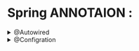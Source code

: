 

# Spring ANNOTAION : 

<details><summary>@Autowired</summary>

## `@Autowired`

> `@Target`
>({ElementType.`CONSTRUCTOR`, ElementType.`METHOD`, ElementType.`PARAMETER`, ElementType.`FIELD`, ElementType.
 `ANNOTATION_TYPE`})
>  - 위 타겟의 코드 자동 생성함
>  - 사용 하는 클래스에서 가져올 클래스의 인스턴스화 코드를 자동 생성을 해준다
>  - 스프링에서 선택사항으로 제안하는 어너테이션
> 

> [!Caution]
> 
> 주의 사항 :
>> - 명시적으로 작성되지 않은 코드로 인해 스파게티 코드의 위험 증가
>>  - 오류 발생 시 인지 하기 어려움 
>  
> 결론 :
>> - 알수 없는 코드 버그를 만들지 않으려면 명시적으로 코드 작성 해야하겠다
> >  - 효율 vs 정확 




> [!NOTE] 
> 자동주입 사용 코드


```java

  @Component
  public class Multiplier {
    public int multiply(int a, int b) {
      return a * b;
    }
  }

  @Component
  public class Calculator {

    //--  곱셈 연산 클래스를 계산기 클래스에서 인스턴스 생성
    
    @Autowired
    private Multiplier multiplier;

    public int add(int a, int b) {
      return a + b;
    }

    public int multiply(int a, int b) {
      return multiplier.multiply(a, b);
    }
  }
  


```



> [!NOTE]
> 자동 주입 미 사용 코드
> 
```java

  @Component
  public class Multiplier {
    public int multiply(int a, int b) {
      return a * b;
    }
  }

  @Component
  public class Calculator {

    //private 사용해 초기화 동인 어노테이션만 제거됨
    private Multiplier multiplier;

    // 클래스 생성자에 곱셈 클래스 정의
    public Calculator(Multiplier multiplier) {
      this.multiplier = multiplier;
    }

    public int add(int a, int b) {
      return a + b;
    }

    public int multiply(int a, int b) {
      return multiplier.multiply(a, b);
    }
  }

```

</details>



<details><summary>@Configration</summary>


>[!Note]
> 
> 애플리케이션 시작 시 종속성 INJECT
>

- 빈 정의(기본적으로 빈의 인스턴스 를 반환하는 메서드) 
- 빈을 구성하고 종속성을 주입하는 방법에 대한 지침을 포함하는 클래스 범위의 어노테이션.
- 주석을 통해 Spring 프레임워크는 Spring IoC 컨테이너가 Spring Context 초기화 중에 해당 Bean을 추가 하도록 선언

> [!Note]
> - 추가할 BEAN 구성에 대한 선언적 정의 
> - 선언 클래스에서 인스턴스화 할때 해당 빈을 종속성에 추가해라
> - 구체적 빈 선언 정의





</details>